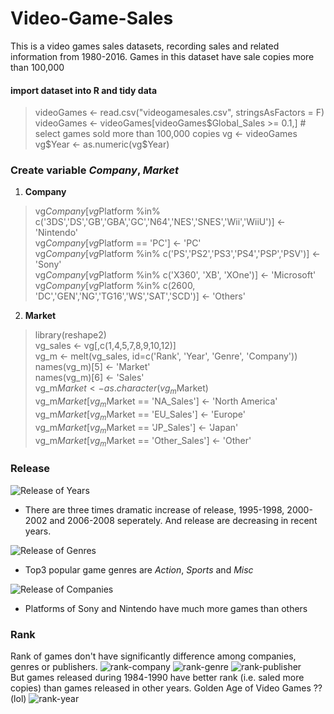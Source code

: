 # Video-Game-Sales
This is a video games sales datasets, recording sales and related information from 1980-2016. Games in this dataset have sale copies more than 100,000
#### import dataset into R and tidy data
>videoGames <- read.csv("videogamesales.csv", stringsAsFactors = F)  
videoGames <- videoGames[videoGames$Global_Sales >= 0.1,] # select games sold more than 100,000 copies  
vg <- videoGames  
vg$Year <- as.numeric(vg$Year)  

### Create variable _Company_, _Market_
1. __Company__
>vg$Company[vg$Platform %in% c('3DS','DS','GB','GBA','GC','N64','NES','SNES','Wii','WiiU')] <- 'Nintendo'  
vg$Company[vg$Platform == 'PC'] <- 'PC'  
vg$Company[vg$Platform %in% c('PS','PS2','PS3','PS4','PSP','PSV')] <- 'Sony'  
vg$Company[vg$Platform %in% c('X360', 'XB', 'XOne')] <- 'Microsoft'  
vg$Company[vg$Platform %in% c(2600, 'DC','GEN','NG','TG16','WS','SAT','SCD')] <- 'Others'   

2. __Market__
>library(reshape2)  
vg_sales <- vg[,c(1,4,5,7,8,9,10,12)]  
vg_m <- melt(vg_sales, id=c('Rank', 'Year', 'Genre', 'Company'))  
names(vg_m)[5] <- 'Market'  
names(vg_m)[6] <- 'Sales'  
vg_m$Market <- as.character(vg_m$Market)  
vg_m$Market[vg_m$Market == 'NA_Sales'] <- 'North America'  
vg_m$Market[vg_m$Market == 'EU_Sales'] <- 'Europe'  
vg_m$Market[vg_m$Market == 'JP_Sales'] <- 'Japan'  
vg_m$Market[vg_m$Market == 'Other_Sales'] <- 'Other'  

### Release
![Release of Years](https://github.com/Guangtufan/Video-Game-Sales/blob/master/plots/release%20of%20years.png)  
* There are three times dramatic increase of release, 1995-1998, 2000-2002 and 2006-2008 seperately. And release are decreasing in recent years.

![Release of Genres](https://github.com/Guangtufan/Video-Game-Sales/blob/master/plots/release%20of%20genres.png)  
* Top3 popular game genres are _Action_, _Sports_ and _Misc_   

![Release of Companies](https://github.com/Guangtufan/Video-Game-Sales/blob/master/plots/release%20of%20companies.png)
* Platforms of Sony and Nintendo have much more games than others
### Rank
Rank of games don't have significantly difference among companies, genres or publishers.
![rank-company](https://github.com/Guangtufan/Video-Game-Sales/blob/master/plots/rank-company.png)
![rank-genre](https://github.com/Guangtufan/Video-Game-Sales/blob/master/plots/rank-genre.png)
![rank-publisher](https://github.com/Guangtufan/Video-Game-Sales/blob/master/plots/rank-publisher.png)  
But games released during 1984-1990 have better rank (i.e. saled more copies) than games released in other years. Golden Age of Video Games ?? (lol)
![rank-year](https://github.com/Guangtufan/Video-Game-Sales/blob/master/plots/rank-year.png)  
